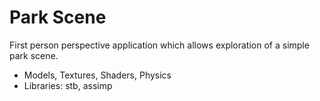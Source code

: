 # Park Scene

First person perspective application which allows exploration of a simple park scene.

 - Models, Textures, Shaders, Physics
 - Libraries: stb, assimp
